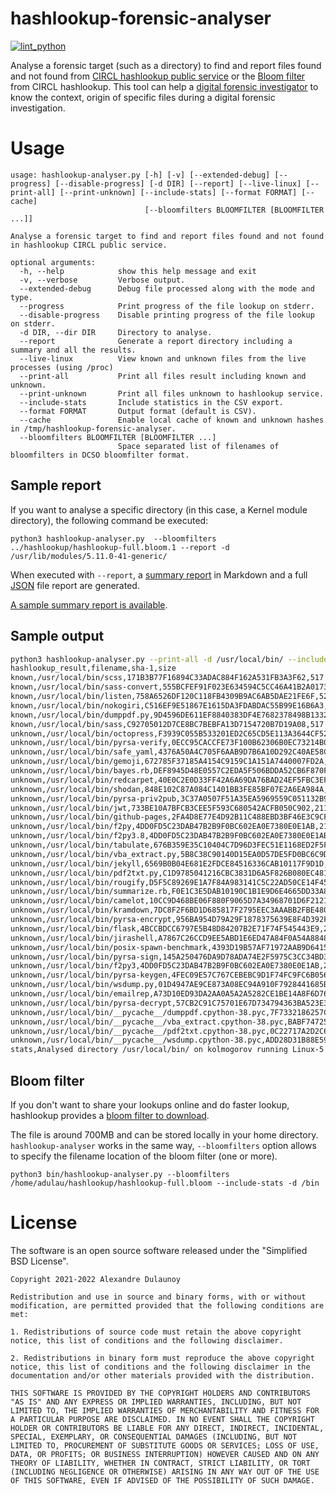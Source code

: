 # hashlookup-forensic-analyser

[![lint_python](https://github.com/hashlookup/hashlookup-forensic-analyser/actions/workflows/lint_python.yml/badge.svg)](https://github.com/hashlookup/hashlookup-forensic-analyser/actions/workflows/lint_python.yml)

Analyse a forensic target (such as a directory) to find and report files found and not found from [CIRCL hashlookup public service](https://circl.lu/services/hashlookup/) or the [Bloom filter](https://github.com/hashlookup/hashlookup-forensic-analyser#bloom-filter) from CIRCL hashlookup.
This tool can help a [digital forensic investigator](https://gist.github.com/adulau/e9e95fead4f32ac0fe725cb2a32fdb51) to know the context, origin of specific files during a digital forensic investigation.

# Usage

~~~~
usage: hashlookup-analyser.py [-h] [-v] [--extended-debug] [--progress] [--disable-progress] [-d DIR] [--report] [--live-linux] [--print-all] [--print-unknown] [--include-stats] [--format FORMAT] [--cache]
                              [--bloomfilters BLOOMFILTER [BLOOMFILTER ...]]

Analyse a forensic target to find and report files found and not found in hashlookup CIRCL public service.

optional arguments:
  -h, --help            show this help message and exit
  -v, --verbose         Verbose output.
  --extended-debug      Debug file processed along with the mode and type.
  --progress            Print progress of the file lookup on stderr.
  --disable-progress    Disable printing progress of the file lookup on stderr.
  -d DIR, --dir DIR     Directory to analyse.
  --report              Generate a report directory including a summary and all the results.
  --live-linux          View known and unknown files from the live processes (using /proc)
  --print-all           Print all files result including known and unknown.
  --print-unknown       Print all files unknown to hashlookup service.
  --include-stats       Include statistics in the CSV export.
  --format FORMAT       Output format (default is CSV).
  --cache               Enable local cache of known and unknown hashes in /tmp/hashlookup-forensic-analyser.
  --bloomfilters BLOOMFILTER [BLOOMFILTER ...]
                        Space separated list of filenames of bloomfilters in DCSO bloomfilter format.
~~~~

## Sample report

If you want to analyse a specific directory (in this case, a Kernel module directory), the following command be executed:

`python3 hashlookup-analyser.py  --bloomfilters ../hashlookup/hashlookup-full.bloom.1 --report -d /usr/lib/modules/5.11.0-41-generic/`

When executed with `--report`, a [summary report](./doc/sample-report/summary.md) in Markdown and a full [JSON](./doc/sample-report/full.json) file report are generated.

[A sample summary report is available](./doc/sample-report/summary.md).

## Sample output

~~~~bash
python3 hashlookup-analyser.py --print-all -d /usr/local/bin/ --include-stats --cache
hashlookup_result,filename,sha-1,size
known,/usr/local/bin/scss,171B3B77F16894C33ADAC884F162A531FB3A3F62,517
known,/usr/local/bin/sass-convert,555BCFEF91F023E634594C5CC46A41B2A0173742,533
known,/usr/local/bin/listen,758A6526DF120C118FB4309B9AC6AB5DAE21FE6F,529
known,/usr/local/bin/nokogiri,C516EF9E51867E1615DA3FDABDAC55B99E16B6A3,541
known,/usr/local/bin/dumppdf.py,9D4596DE611EF8840383DF4E7682378498B13329,12851
known,/usr/local/bin/sass,C92705012D7CE8BC7BEBFA13D7154720B7D19A08,517
unknown,/usr/local/bin/octopress,F3939C055B533201ED2C65CD5E113A3644CF52FC,547
unknown,/usr/local/bin/pyrsa-verify,0ECC95CACCFE73F100B62306B0EC73214B07A4EF,210
unknown,/usr/local/bin/safe_yaml,4376A50A4C705F6AAB9D7B6A10D292C40AE58CC3,547
unknown,/usr/local/bin/gemoji,672785F37185A4154C9159C1A151A7440007FD2A,529
unknown,/usr/local/bin/bayes.rb,DEF8945D48E0557C2EDA5F506BDDA52CB6F870F2,577
unknown,/usr/local/bin/redcarpet,40E0C2E0D33FF42A6A69DA76BAD24EF5FBC3EF5B,547
unknown,/usr/local/bin/shodan,848E102C87A084C1401BB3FE85BF07E2A6EA984A,214
unknown,/usr/local/bin/pyrsa-priv2pub,3C37A0507F51A35EA5969559C051132B94012CEE,233
unknown,/usr/local/bin/jwt,733BE10A7BFCB3CEE5F593C680542ACFB050C902,211
unknown,/usr/local/bin/github-pages,2FA4D8E77E4D92B11C488EBD3BF46E3C9CF28727,565
unknown,/usr/local/bin/f2py,4DD0FD5C23DAB47B2B9F0BC602EA0E7380E0E1AB,216
unknown,/usr/local/bin/f2py3.8,4DD0FD5C23DAB47B2B9F0BC602EA0E7380E0E1AB,216
unknown,/usr/local/bin/tabulate,676B359E35C10404C7D96D3FEC51E1168ED2F5F3,209
unknown,/usr/local/bin/vba_extract.py,5B8C38C90140D15EA0D57DE5FD0BC6C9DF297E78,1813
unknown,/usr/local/bin/jekyll,6569B0B04E681E2FDCE84516336CAB10117F9D1D,529
unknown,/usr/local/bin/pdf2txt.py,C1D9785041216CBC3831D6A5F826B080EC481F32,8338
unknown,/usr/local/bin/rougify,D5F5C89269E1A7F84A983141C5C22AD50CE14F45,527
unknown,/usr/local/bin/summarize.rb,F0E1C3E5DAB10190C1B1E9D6E4665DD33A8FA4C9,585
unknown,/usr/local/bin/camelot,10CC9D468BE06F880F9065D7A34968701D6F2121,208
unknown,/usr/local/bin/kramdown,7DC8F2F6BD1D685817F2795EEC3AAABB2FBE4803,541
unknown,/usr/local/bin/pyrsa-encrypt,956BA954D79A29F1878375639E8F4D392F63B66C,212
unknown,/usr/local/bin/flask,4BCCBDCC6797E5B48D84207B2E71F74F545443E9,208
unknown,/usr/local/bin/jirashell,A7867C26CCD9EE5ABD1E6ED47A84F0A54A88480F,213
unknown,/usr/local/bin/posix-spawn-benchmark,4393D19B57AF71972AAB9D64159C249290806CF7,579
unknown,/usr/local/bin/pyrsa-sign,145A250476DA9D78ADA74E2F5975C3CC34BD3E10,206
unknown,/usr/local/bin/f2py3,4DD0FD5C23DAB47B2B9F0BC602EA0E7380E0E1AB,216
unknown,/usr/local/bin/pyrsa-keygen,4FEC09E57C767CEBEBC9D1F74FC9FC6B056DA0B2,210
unknown,/usr/local/bin/wsdump.py,01D4947AE9CE873A08EC94A910F7928441685B5E,6902
unknown,/usr/local/bin/emailrep,A73D10ED93DA2AA0A5A2A5282CE1BE14A8F6D769,211
unknown,/usr/local/bin/pyrsa-decrypt,57CB2C91C75701E67D734794363BA523E3DCD952,212
unknown,/usr/local/bin/__pycache__/dumppdf.cpython-38.pyc,7F7332186257CB043570296A13F30E43749C79A8,10562
unknown,/usr/local/bin/__pycache__/vba_extract.cpython-38.pyc,BABF747254BED4881368C1148265538F5FE0C756,1202
unknown,/usr/local/bin/__pycache__/pdf2txt.cpython-38.pyc,0C22717A2D2C6676005B99EB6CFF03BF73DAD5A1,6684
unknown,/usr/local/bin/__pycache__/wsdump.cpython-38.pyc,ADD28D31B88E5995A0725A424B415C350726CFD5,6449
stats,Analysed directory /usr/local/bin/ on kolmogorov running Linux-5.10.0-1045-oem-x86_64-with-glibc2.29 at 2021-10-17 15:50:07.299694+00:00- Found 6 on hashlookup.circl.lu - Unknown files 34 - Excluded files 0
~~~~

## Bloom filter

If you don't want to share your lookups online and do faster lookup, hashlookup provides a [bloom filter to download](https://cra.circl.lu/hashlookup/hashlookup-full.bloom).

The file is around 700MB and can be stored locally in your home directory. `hashlookup-analyser` works in the same way, `--bloomfilters` option allows to specify the filename location of the bloom filter (one or more).

~~~~
python3 bin/hashlookup-analyser.py --bloomfilters /home/adulau/hashlookup/hashlookup-full.bloom --include-stats -d /bin
~~~~

# License

The software is an open source software released under the "Simplified BSD License".

```
Copyright 2021-2022 Alexandre Dulaunoy

Redistribution and use in source and binary forms, with or without modification, are permitted provided that the following conditions are met:

1. Redistributions of source code must retain the above copyright notice, this list of conditions and the following disclaimer.

2. Redistributions in binary form must reproduce the above copyright notice, this list of conditions and the following disclaimer in the documentation and/or other materials provided with the distribution.

THIS SOFTWARE IS PROVIDED BY THE COPYRIGHT HOLDERS AND CONTRIBUTORS "AS IS" AND ANY EXPRESS OR IMPLIED WARRANTIES, INCLUDING, BUT NOT LIMITED TO, THE IMPLIED WARRANTIES OF MERCHANTABILITY AND FITNESS FOR A PARTICULAR PURPOSE ARE DISCLAIMED. IN NO EVENT SHALL THE COPYRIGHT HOLDER OR CONTRIBUTORS BE LIABLE FOR ANY DIRECT, INDIRECT, INCIDENTAL, SPECIAL, EXEMPLARY, OR CONSEQUENTIAL DAMAGES (INCLUDING, BUT NOT LIMITED TO, PROCUREMENT OF SUBSTITUTE GOODS OR SERVICES; LOSS OF USE, DATA, OR PROFITS; OR BUSINESS INTERRUPTION) HOWEVER CAUSED AND ON ANY THEORY OF LIABILITY, WHETHER IN CONTRACT, STRICT LIABILITY, OR TORT (INCLUDING NEGLIGENCE OR OTHERWISE) ARISING IN ANY WAY OUT OF THE USE OF THIS SOFTWARE, EVEN IF ADVISED OF THE POSSIBILITY OF SUCH DAMAGE.
```

